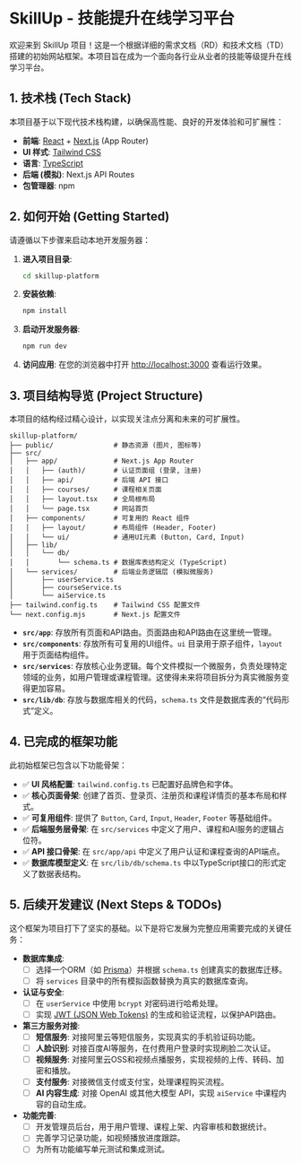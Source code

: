 # SkillUp - 技能提升在线学习平台

欢迎来到 SkillUp 项目！这是一个根据详细的需求文档（RD）和技术文档（TD）搭建的初始网站框架。本项目旨在成为一个面向各行业从业者的技能等级提升在线学习平台。

## 1. 技术栈 (Tech Stack)

本项目基于以下现代技术栈构建，以确保高性能、良好的开发体验和可扩展性：

- **前端**: [React](https://react.dev/) + [Next.js](https://nextjs.org/) (App Router)
- **UI 样式**: [Tailwind CSS](https://tailwindcss.com/)
- **语言**: [TypeScript](https://www.typescriptlang.org/)
- **后端 (模拟)**: Next.js API Routes
- **包管理器**: npm

## 2. 如何开始 (Getting Started)

请遵循以下步骤来启动本地开发服务器：

1.  **进入项目目录**:
    ```bash
    cd skillup-platform
    ```

2.  **安装依赖**:
    ```bash
    npm install
    ```

3.  **启动开发服务器**:
    ```bash
    npm run dev
    ```

4.  **访问应用**:
    在您的浏览器中打开 [http://localhost:3000](http://localhost:3000) 查看运行效果。

## 3. 项目结构导览 (Project Structure)

本项目的结构经过精心设计，以实现关注点分离和未来的可扩展性。

```
skillup-platform/
├── public/               # 静态资源 (图片, 图标等)
├── src/
│   ├── app/              # Next.js App Router
│   │   ├── (auth)/       # 认证页面组 (登录, 注册)
│   │   ├── api/          # 后端 API 接口
│   │   ├── courses/      # 课程相关页面
│   │   ├── layout.tsx    # 全局根布局
│   │   └── page.tsx      # 网站首页
│   ├── components/       # 可复用的 React 组件
│   │   ├── layout/       # 布局组件 (Header, Footer)
│   │   └── ui/           # 通用UI元素 (Button, Card, Input)
│   ├── lib/
│   │   └── db/
│   │       └── schema.ts # 数据库表结构定义 (TypeScript)
│   └── services/         # 后端业务逻辑层 (模拟微服务)
│       ├── userService.ts
│       ├── courseService.ts
│       └── aiService.ts
├── tailwind.config.ts    # Tailwind CSS 配置文件
└── next.config.mjs       # Next.js 配置文件
```

- **`src/app`**: 存放所有页面和API路由。页面路由和API路由在这里统一管理。
- **`src/components`**: 存放所有可复用的UI组件。`ui` 目录用于原子组件，`layout` 用于页面结构组件。
- **`src/services`**: 存放核心业务逻辑。每个文件模拟一个微服务，负责处理特定领域的业务，如用户管理或课程管理。这使得未来将项目拆分为真实微服务变得更加容易。
- **`src/lib/db`**: 存放与数据库相关的代码，`schema.ts` 文件是数据库表的“代码形式”定义。

## 4. 已完成的框架功能

此初始框架已包含以下功能骨架：

- ✅ **UI 风格配置**: `tailwind.config.ts` 已配置好品牌色和字体。
- ✅ **核心页面骨架**: 创建了首页、登录页、注册页和课程详情页的基本布局和样式。
- ✅ **可复用组件**: 提供了 `Button`, `Card`, `Input`, `Header`, `Footer` 等基础组件。
- ✅ **后端服务层骨架**: 在 `src/services` 中定义了用户、课程和AI服务的逻辑占位符。
- ✅ **API 接口骨架**: 在 `src/app/api` 中定义了用户认证和课程查询的API端点。
- ✅ **数据库模型定义**: 在 `src/lib/db/schema.ts` 中以TypeScript接口的形式定义了数据表结构。

## 5. 后续开发建议 (Next Steps & TODOs)

这个框架为项目打下了坚实的基础。以下是将它发展为完整应用需要完成的关键任务：

- **数据库集成**:
  - [ ] 选择一个ORM（如 [Prisma](https://www.prisma.io/)）并根据 `schema.ts` 创建真实的数据库迁移。
  - [ ] 将 `services` 目录中的所有模拟函数替换为真实的数据库查询。

- **认证与安全**:
  - [ ] 在 `userService` 中使用 `bcrypt` 对密码进行哈希处理。
  - [ ] 实现 [JWT (JSON Web Tokens)](https://jwt.io/) 的生成和验证流程，以保护API路由。

- **第三方服务对接**:
  - [ ] **短信服务**: 对接阿里云等短信服务，实现真实的手机验证码功能。
  - [ ] **人脸识别**: 对接百度AI等服务，在付费用户登录时实现刷脸二次认证。
  - [ ] **视频服务**: 对接阿里云OSS和视频点播服务，实现视频的上传、转码、加密和播放。
  - [ ] **支付服务**: 对接微信支付或支付宝，处理课程购买流程。
  - [ ] **AI 内容生成**: 对接 OpenAI 或其他大模型 API，实现 `aiService` 中课程内容的自动生成。

- **功能完善**:
  - [ ] 开发管理员后台，用于用户管理、课程上架、内容审核和数据统计。
  - [ ] 完善学习记录功能，如视频播放进度跟踪。
  - [ ] 为所有功能编写单元测试和集成测试。
